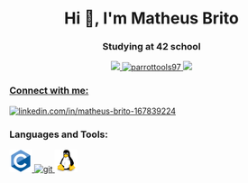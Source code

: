 <h1 align="center">Hi 👋, I'm Matheus Brito</h1>
<h3 align="center">Studying at 42 school</h3>

<div align="center">
  <a href="https://github.com/ParrotTools97">  
  <img width="49%" src="https://github-readme-stats.vercel.app/api?username=ParrotTools97&show_icons=true&theme=dark&include_all_commits=true&count_private=true"/>
  <img width="49%" src="https://github-readme-streak-stats.herokuapp.com/?user=parrottools97&theme=dark" alt="parrottools97"/>
  <img width="60%" src="https://github-readme-stats.vercel.app/api/top-langs/?username=ParrotTools97&layout=compact&langs_count=7&theme=dark"/>
</div>

<h3 align="left">Connect with me:</h3>
<p align="left">
<a href="https://linkedin.com/in/matheus-brito-167839224" target="blank"><img align="center" src="https://raw.githubusercontent.com/rahuldkjain/github-profile-readme-generator/master/src/images/icons/Social/linked-in-alt.svg" alt="linkedin.com/in/matheus-brito-167839224" height="30" width="40" /></a>
</p>

<h3 align="left">Languages and Tools:</h3>
<p align="left"> <a href="https://www.cprogramming.com/" target="_blank" rel="noreferrer"> <img src="https://raw.githubusercontent.com/devicons/devicon/master/icons/c/c-original.svg" alt="c" width="40" height="40"/> </a> <a href="https://git-scm.com/" target="_blank" rel="noreferrer"> <img src="https://www.vectorlogo.zone/logos/git-scm/git-scm-icon.svg" alt="git" width="40" height="40"/> </a> <a href="https://www.linux.org/" target="_blank" rel="noreferrer"> <img src="https://raw.githubusercontent.com/devicons/devicon/master/icons/linux/linux-original.svg" alt="linux" width="40" height="40"/> </a> </p>
